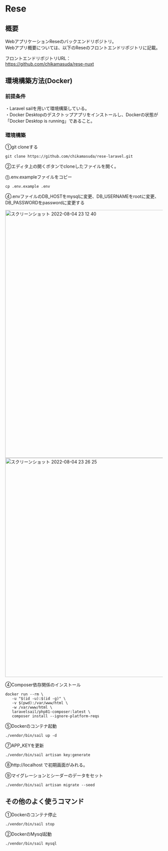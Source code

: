 # Rese
## 概要
WebアプリケーションReseのバックエンドリポジトリ。  
Webアプリ概要については、以下のReseのフロントエンドリポジトリに記載。  

フロントエンドリポジトリURL：  
https://github.com/chikamasuda/rese-nuxt


## 環境構築方法(Docker)

### 前提条件　　
・Laravel sailを用いて環境構築している。  
・Docker Desktopのデスクトップアプリをインストールし、Dockerの状態が「Docker Desktop is running」であること。  


### 環境構築
①git cloneする
```
git clone https://github.com/chikamasuda/rese-laravel.git
```

②エディタ上の開くボタンでcloneしたファイルを開く。  

⓷.env.exampleファイルをコピー
```
cp .env.example .env
```
④.envファイルのDB_HOSTをmysqlに変更、DB_USERNAMEをrootに変更、DB_PASSWORDをpasswordに変更する  

<img width="792" alt="スクリーンショット 2022-08-04 23 12 40" src="https://user-images.githubusercontent.com/66733811/182868852-4d1bddf0-546f-47d1-b76f-b2487681e2e5.png">
<img width="700" alt="スクリーンショット 2022-08-04 23 26 25" src="https://user-images.githubusercontent.com/66733811/182871964-85b79483-bf0b-44b1-a798-5eda13f6e650.png">


④Composer依存関係のインストール　　
```
docker run --rm \
   -u "$(id -u):$(id -g)" \
   -v $(pwd):/var/www/html \
   -w /var/www/html \
   laravelsail/php81-composer:latest \
   composer install --ignore-platform-reqs
```

⑤Dockerのコンテナ起動
```
./vendor/bin/sail up -d
```

⑦APP_KEYを更新
```
./vendor/bin/sail artisan key:generate
```

⑧http://localhost で初期画面がみれる。  

⑨マイグレーションとシーダーのデータをセット  
```
./vendor/bin/sail artisan migrate --seed
```



## その他のよく使うコマンド

①Dockerのコンテナ停止
```
./vendor/bin/sail stop
```

②DockerのMysql起動
```
./vendor/bin/sail mysql
```
